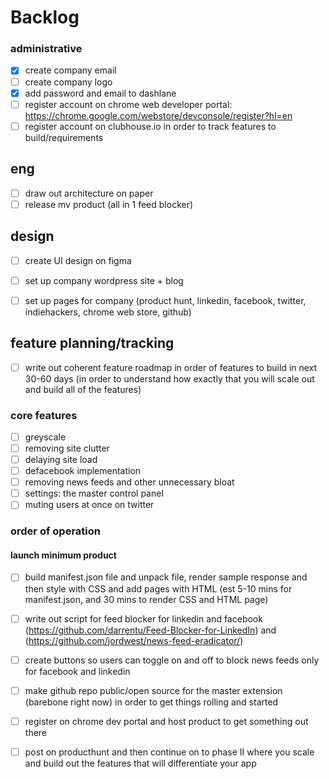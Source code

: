 # Backlog

### administrative

- [x]  create company email
- [ ] create company logo
- [x]  add password and email to dashlane
- [ ]  register account on chrome web developer portal: https://chrome.google.com/webstore/devconsole/register?hl=en
- [ ] register account on clubhouse.io in order to track features to build/requirements

## eng
- [ ]  draw out architecture on paper
- [ ]  release mv product (all in 1 feed blocker)

## design
- [ ]  create UI design on figma

- [ ]  set up company wordpress site + blog
- [ ]  set up pages for company (product hunt, linkedin, facebook, twitter, indiehackers, chrome web store, github)

## feature planning/tracking
- [ ]  write out coherent feature roadmap in order of features to build in next 30-60 days (in order to understand how exactly that you will scale out and build all of the features)
### core features
  - [ ] greyscale
  - [ ] removing site clutter
  - [ ] delaying site load
  - [ ] defacebook implementation
  - [ ] removing news feeds and other unnecessary bloat
  - [ ] settings: the master control panel
  - [ ] muting users at once on twitter
### order of operation
#### launch minimum product
- [ ] build manifest.json file and unpack file, render sample response and then style with CSS and add pages with HTML (est 5-10 mins for manifest.json, and 30 mins to render CSS and HTML page)
- [ ] write out script for feed blocker for linkedin and facebook (https://github.com/darrentu/Feed-Blocker-for-LinkedIn) and (https://github.com/jordwest/news-feed-eradicator/)
- [ ] create buttons so users can toggle on and off to block news feeds only for facebook and linkedin
- [ ] make github repo public/open source for the master extension (barebone right now) in order to get things rolling and started
- [ ] register on chrome dev portal and host product to get something out there
- [ ] post on producthunt and then continue on to phase II where you scale and build out the features that will differentiate your app

